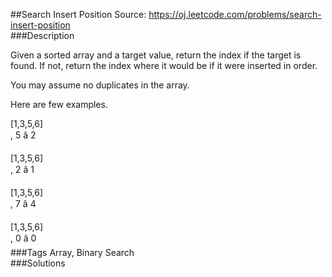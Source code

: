 ##Search Insert Position
Source: https://oj.leetcode.com/problems/search-insert-position  
###Description

                
Given a sorted array and a target value, return the index if the target is found. If not, return the index where it would be if it were inserted in order.  


  
You may assume no duplicates in the array.  


  

Here are few examples.  

  
[1,3,5,6]  
, 5 â 2  

  
[1,3,5,6]  
, 2 â 1  

  
[1,3,5,6]  
, 7 â 4  

  
[1,3,5,6]  
, 0 â 0  
###Tags
Array, Binary Search  
###Solutions